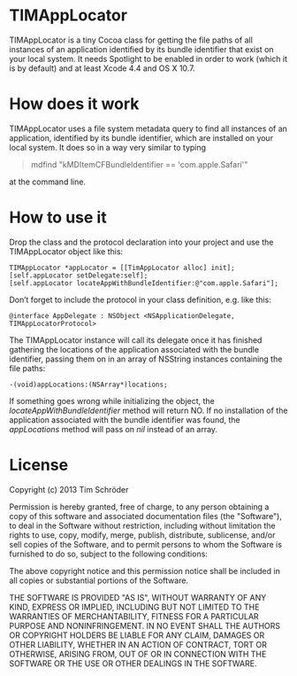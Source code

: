 # TIMAppLocator

TIMAppLocator is a tiny Cocoa class for getting the file paths of all instances of an application identified by its bundle identifier that exist on your local system. It needs Spotlight to be enabled in order to work (which it is by default) and at least Xcode 4.4 and OS X 10.7. 

# How does it work

TIMAppLocator uses a file system metadata query to find all instances of an application, identified by its bundle identifier, which are installed on your local system. It does so in a way very similar to typing 

> mdfind "kMDItemCFBundleIdentifier == 'com.apple.Safari'"

at the command line. 

# How to use it

Drop the class and the protocol declaration into your project and use the TIMAppLocator object like this:

	TIMAppLocator *appLocator = [[TimAppLocator alloc] init];
	[self.appLocator setDelegate:self];
	[self.appLocator locateAppWithBundleIdentifier:@"com.apple.Safari"];

Don’t forget to include the protocol in your class definition, e.g. like this:

	@interface AppDelegate : NSObject <NSApplicationDelegate, TIMAppLocatorProtocol>

The TIMAppLocator instance will call its delegate once it has finished gathering the locations of the application associated with the bundle identifier, passing them on in an array of NSString instances containing the file paths:

	-(void)appLocations:(NSArray*)locations;

If something goes wrong while initializing the object, the *locateAppWithBundleIdentifier* method will return NO. If no installation of the application associated with the bundle identifier was found, the *appLocations* method will pass on *nil* instead of an array.

# License

Copyright (c) 2013 Tim Schröder

Permission is hereby granted, free of charge, to any person obtaining a copy of this software and associated documentation files (the "Software"), to deal in the Software without restriction, including without limitation the rights to use, copy, modify, merge, publish, distribute, sublicense, and/or sell copies of the Software, and to permit persons to whom the Software is furnished to do so, subject to the following conditions:

The above copyright notice and this permission notice shall be included in all copies or substantial portions of the Software.

THE SOFTWARE IS PROVIDED "AS IS", WITHOUT WARRANTY OF ANY KIND, EXPRESS OR IMPLIED, INCLUDING BUT NOT LIMITED TO THE WARRANTIES OF MERCHANTABILITY, FITNESS FOR A PARTICULAR PURPOSE AND NONINFRINGEMENT. IN NO EVENT SHALL THE AUTHORS OR COPYRIGHT HOLDERS BE LIABLE FOR ANY CLAIM, DAMAGES OR OTHER LIABILITY, WHETHER IN AN ACTION OF CONTRACT, TORT OR OTHERWISE, ARISING FROM, OUT OF OR IN CONNECTION WITH THE SOFTWARE OR THE USE OR OTHER DEALINGS IN THE SOFTWARE.